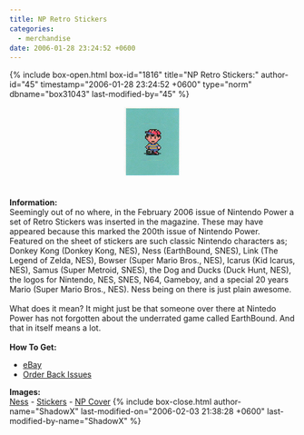 ```yaml
---
title: NP Retro Stickers
categories:
  - merchandise
date: 2006-01-28 23:24:52 +0600
---
```

{% include box-open.html box-id="1816" title="NP Retro Stickers:" author-id="45" timestamp="2006-01-28 23:24:52 +0600" type="norm" dbname="box31043" last-modified-by="45" %}
	<center>
	<img src="/merchandise/images/rs_title.jpg" border="0" alt="NP Retro Stickers" />
	</center>
	<br /><br />
	<b>Information:</b>
	<br />
	Seemingly out of no where, in the February 2006 issue of Nintendo Power a set of Retro 
	Stickers was inserted in the magazine. These may have appeared because this marked the 
	200th issue of Nintendo Power. Featured on the sheet of stickers are such 
	classic Nintendo characters as; Donkey Kong (Donkey Kong, NES), Ness (EarthBound, SNES), 
	Link (The Legend of Zelda, NES), Bowser (Super Mario Bros., NES), Icarus (Kid Icarus, 
	NES), Samus (Super Metroid, SNES), the Dog and Ducks (Duck Hunt, NES), the logos for 
	Nintendo, NES, SNES, N64, Gameboy, and a special 20 years Mario (Super Mario Bros., 
	NES). Ness being on there is just plain awesome.
	<br /><br />
	What does it mean? It might just be that someone over there at Nintedo Power has not 	forgotten about the underrated game called EarthBound. And that in itself means a lot.
	<br /><br />
	<b>How To Get:</b>
	<br />
	<ul>
	<li><a href="http://www.ebay.com">eBay</a></li>
	<li><a href="http://www.nintendo.com/consumer/magazine/np_backissues.jsp">Order Back Issues</a></li>
	</ul>
	<b>Images:</b>
	<br />
	<a href="/merchandise/images/rs_ness.jpg">Ness</a> - <a href="/merchandise/images/rs_stickers.jpg">Stickers</a> - <a href="/merchandise/images/rs_npcover.jpg">NP Cover</a>
{% include box-close.html author-name="ShadowX" last-modified-on="2006-02-03 21:38:28 +0600" last-modified-by-name="ShadowX" %}
